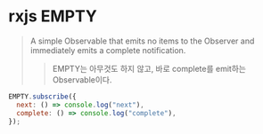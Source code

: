# rxjs EMPTY

> A simple Observable that emits no items to the Observer and immediately emits a complete notification.
>
> > EMPTY는 아무것도 하지 않고, 바로 complete를 emit하는 Observable이다.

```js
EMPTY.subscribe({
  next: () => console.log("next"),
  complete: () => console.log("complete"),
});
```
